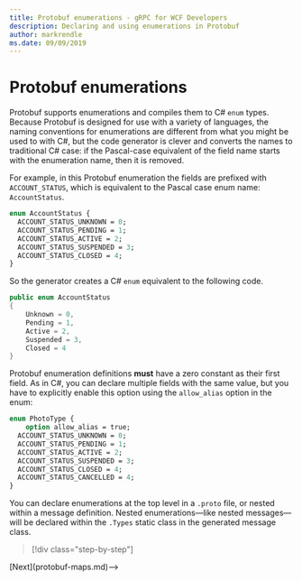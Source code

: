 ```yaml
---
title: Protobuf enumerations - gRPC for WCF Developers
description: Declaring and using enumerations in Protobuf
author: markrendle
ms.date: 09/09/2019
---
```


# Protobuf enumerations

Protobuf supports enumerations and compiles them to C# `enum` types. Because Protobuf is designed for use with a variety of languages, the naming conventions for enumerations are different from what you might be used to with C#, but the code generator is clever and converts the names to traditional C# case: if the Pascal-case equivalent of the field name starts with the enumeration name, then it is removed.

For example, in this Protobuf enumeration the fields are prefixed with `ACCOUNT_STATUS`, which is equivalent to the Pascal case enum name: `AccountStatus`.

```protobuf
enum AccountStatus {
  ACCOUNT_STATUS_UNKNOWN = 0;
  ACCOUNT_STATUS_PENDING = 1;
  ACCOUNT_STATUS_ACTIVE = 2;
  ACCOUNT_STATUS_SUSPENDED = 3;
  ACCOUNT_STATUS_CLOSED = 4;
}
```

So the generator creates a C# `enum` equivalent to the following code.

```csharp
public enum AccountStatus
{
    Unknown = 0,
    Pending = 1,
    Active = 2,
    Suspended = 3,
    Closed = 4
}
```

Protobuf enumeration definitions **must** have a zero constant as their first field. As in C#, you can declare multiple fields with the same value, but you have to explicitly enable this option using the `allow_alias` option in the enum:

```protobuf
enum PhotoType {
    option allow_alias = true;
  ACCOUNT_STATUS_UNKNOWN = 0;
  ACCOUNT_STATUS_PENDING = 1;
  ACCOUNT_STATUS_ACTIVE = 2;
  ACCOUNT_STATUS_SUSPENDED = 3;
  ACCOUNT_STATUS_CLOSED = 4;
  ACCOUNT_STATUS_CANCELLED = 4;
}
```

You can declare enumerations at the top level in a `.proto` file, or nested within a message definition. Nested enumerations&mdash;like nested messages&mdash;will be declared within the `.Types` static class in the generated message class.

>[!div class="step-by-step"]
<!-->[Next](protobuf-maps.md)-->
